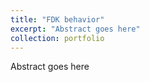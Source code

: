 ```yaml
---
title: "FDK behavior"
excerpt: "Abstract goes here"
collection: portfolio
---
```


Abstract goes here
